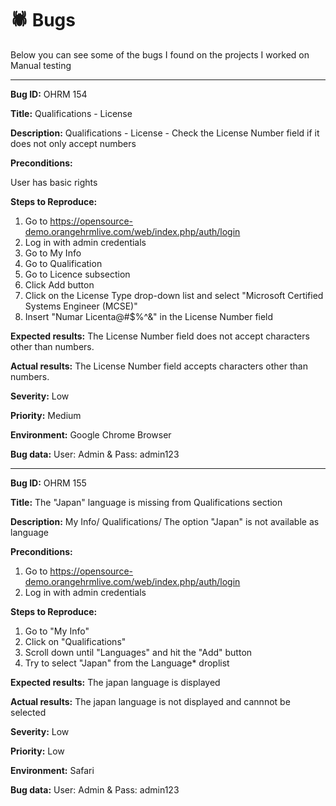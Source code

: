 # :spider: Bugs

Below you can see some of the bugs I found on the projects I worked on Manual testing


----------------------------------
**Bug ID:** OHRM 154

**Title:**
Qualifications - License

**Description:** 
Qualifications - License - Check the License Number field if it does not only accept numbers

**Preconditions:** 

User has basic rights

**Steps to Reproduce:** 

1. Go to https://opensource-demo.orangehrmlive.com/web/index.php/auth/login
2. Log in with admin credentials
3. Go to My Info
4. Go to Qualification
5. Go to Licence subsection
6. Click Add button
7. Click on the License Type drop-down list and select "Microsoft Certified Systems Engineer (MCSE)" 
8. Insert "Numar Licenta@#$%^&"  in the License Number field

**Expected results:** 
The License Number field does not accept characters other than numbers.

**Actual results:**
The License Number field accepts characters other than numbers.

**Severity:** 
Low

**Priority:** 
Medium

**Environment:** 
Google Chrome Browser

**Bug data:** 
User: Admin & Pass: admin123

----------------------------------

**Bug ID:** OHRM 155

**Title:**
The "Japan" language is missing from Qualifications section

**Description:** 
My Info/ Qualifications/ The option "Japan" is not available as language

**Preconditions:** 

1. Go to https://opensource-demo.orangehrmlive.com/web/index.php/auth/login
2. Log in with admin credentials

**Steps to Reproduce:** 
1. Go to "My Info"
2. Click on "Qualifications" 
3. Scroll down until "Languages" and hit the "Add" button
4. Try to select "Japan" from the Language* droplist

**Expected results:** 
The japan language is displayed

**Actual results:** 
The japan language is not displayed and cannnot be selected

**Severity:** 
Low

**Priority:** 
Low

**Environment:** 
Safari

**Bug data:** 
User: Admin & Pass: admin123


